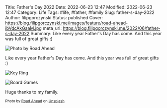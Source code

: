 Title: Father's Day 2022
Date: 2022-06-23 12:47
Modified: 2022-06-23 12:47
Category: Life
Tags: #life, #father, #family
Slug: father-s-day-2022
Author: filipgorczynski
Status: published
Cover: https://blog.filipgorczynski.me/images/feature/road-ahead-ibVdcAkGaaM.jpg
meta_url: https://blog.filipgorczynski.me/2022/06/father-s-day-2022
Summary: Like every year Father's Day has come. And this year was full of great gifts :)

![Photo by Road Ahead](https://blog.filipgorczynski.me/images/feature/road-ahead-ibVdcAkGaaM.jpg)

Like every year Father's Day has come. And this year was full of great gifts :)

![Key Ring](https://filipgorczynski.files.wordpress.com/images/post/2022/06/1656481023254.jpg)

![Board Games](https://filipgorczynski.files.wordpress.com/images/post/2022/06/1655835296112.jpg)

Huge thanks to my family.

<small class="unsplash-reference">
    Photo by <a href="https://unsplash.com/@roadahead_2223?utm_source=unsplash&utm_medium=referral&utm_content=creditCopyText">Road Ahead</a> on <a href="https://unsplash.com/?utm_source=unsplash&utm_medium=referral&utm_content=creditCopyText">Unsplash</a>
</small>
  